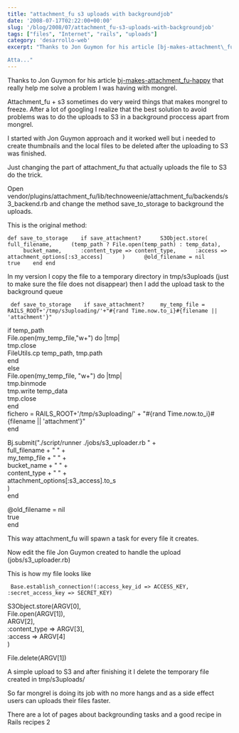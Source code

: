 ```yaml
---
title: "attachment_fu s3 uploads with backgroundjob"
date: '2008-07-17T02:22:00+00:00'
slug: '/blog/2008/07/attachment_fu-s3-uploads-with-backgroundjob'
tags: ["files", "Internet", "rails", "uploads"]
category: 'desarrollo-web'
excerpt: "Thanks to Jon Guymon for his article [bj-makes-attachment\_fu-happy](http://blarg.slackworks.com/posts/bj-makes-attachment_fu-happy) that really help me solve a problem I was having with mongrel.

Atta..."
---
```

Thanks to Jon Guymon for his article [bj-makes-attachment\_fu-happy](http://blarg.slackworks.com/posts/bj-makes-attachment_fu-happy) that really help me solve a problem I was having with mongrel.

Attachment\_fu + s3 sometimes do very weird things that makes mongrel to freeze. After a lot of googling I realize that the best solution to avoid problems was to do the uploads to S3 in a background proccess apart from mongrel.

I started with Jon Guymon approach and it worked well but i needed to create thumbnails and the local files to be deleted after the uploading to S3 was finished.

Just changing the part of attachment\_fu that actually uploads the file to S3 do the trick.

Open vendor/plugins/attachment\_fu/lib/technoweenie/attachment\_fu/backends/s3\_backend.rb and change the method save\_to\_storage to background the uploads.

This is the original method:

`
def save_to_storage
   if save_attachment?
     S3Object.store(
     full_filename,
     (temp_path ? File.open(temp_path) : temp_data),
     bucket_name,
     :content_type => content_type,
     :access => attachment_options[:s3_access]
     )
     @old_filename = nil
     true
   end
end
`

In my version I copy the file to a temporary directory in tmp/s3uploads (just to make sure the file does not disappear) then I add the upload task to the background queue

`
def save_to_storage
   if save_attachment?
    my_temp_file = RAILS_ROOT+'/tmp/s3uploading/'+"#{rand Time.now.to_i}#{filename || 'attachment'}"`

 if temp\_path  
 File.open(my\_temp\_file,"w+") do |tmp|  
 tmp.close  
 FileUtils.cp temp\_path, tmp.path  
 end  
 else  
 File.open(my\_temp\_file, "w+") do |tmp|  
 tmp.binmode  
 tmp.write temp\_data  
 tmp.close  
 end  
 fichero = RAILS\_ROOT+'/tmp/s3uploading/' + "#{rand Time.now.to\_i}#{filename || 'attachment'}"  
 end  
   
 Bj.submit("./script/runner ./jobs/s3\_uploader.rb " +  
 full\_filename + " " +  
 my\_temp\_file + " " +  
 bucket\_name + " " +  
 content\_type + " " +  
 attachment\_options[:s3\_access].to\_s  
 )  
 end

 @old\_filename = nil  
 true  
end

This way attachment\_fu will spawn a task for every file it creates.

Now edit the file Jon Guymon created to handle the upload (jobs/s3\_uploader.rb)

This is how my file looks like

`
Base.establish_connection!(:access_key_id => ACCESS_KEY,
                           :secret_access_key => SECRET_KEY)`

S3Object.store(ARGV[0],  
 File.open(ARGV[1]),  
 ARGV[2],  
 :content\_type =\> ARGV[3],  
 :access =\> ARGV[4]  
 )

File.delete(ARGV[1])

A simple upload to S3 and after finishing it I delete the temporary file created in tmp/s3uploads/

So far mongrel is doing its job with no more hangs and as a side effect users can uploads their files faster.

There are a lot of pages about backgrounding tasks and a good recipe in Rails recipes 2

